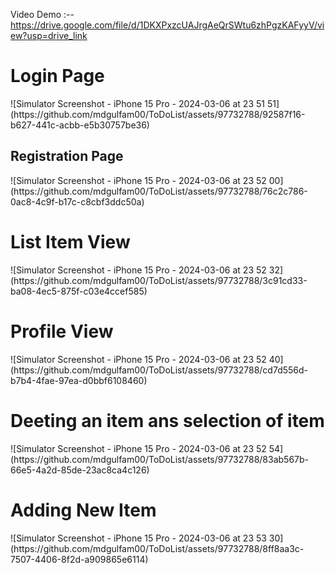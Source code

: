 Video Demo :--   https://drive.google.com/file/d/1DKXPxzcUAJrgAeQrSWtu6zhPgzKAFyyV/view?usp=drive_link

<h1>Login Page</h1>
![Simulator Screenshot - iPhone 15 Pro - 2024-03-06 at 23 51 51](https://github.com/mdgulfam00/ToDoList/assets/97732788/92587f16-b627-441c-acbb-e5b30757be36)
<h2>Registration Page</h2>
![Simulator Screenshot - iPhone 15 Pro - 2024-03-06 at 23 52 00](https://github.com/mdgulfam00/ToDoList/assets/97732788/76c2c786-0ac8-4c9f-b17c-c8cbf3ddc50a)
<h1>List Item View</h1>
![Simulator Screenshot - iPhone 15 Pro - 2024-03-06 at 23 52 32](https://github.com/mdgulfam00/ToDoList/assets/97732788/3c91cd33-ba08-4ec5-875f-c03e4ccef585)
<h1>Profile View</h1>
![Simulator Screenshot - iPhone 15 Pro - 2024-03-06 at 23 52 40](https://github.com/mdgulfam00/ToDoList/assets/97732788/cd7d556d-b7b4-4fae-97ea-d0bbf6108460)
<h1>Deeting an item ans selection of item</h1>
![Simulator Screenshot - iPhone 15 Pro - 2024-03-06 at 23 52 54](https://github.com/mdgulfam00/ToDoList/assets/97732788/83ab567b-66e5-4a2d-85de-23ac8ca4c126)
<h1>Adding New Item</h1>
![Simulator Screenshot - iPhone 15 Pro - 2024-03-06 at 23 53 30](https://github.com/mdgulfam00/ToDoList/assets/97732788/8ff8aa3c-7507-4406-8f2d-a909865e6114)
